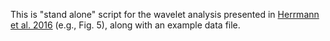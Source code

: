 This is "stand alone" script for the wavelet analysis presented in [Herrmann et al. 2016](http://journals.plos.org/plosone/article?id=10.1371%2Fjournal.pone.0169020) (e.g., Fig. 5), along with an example data file.
